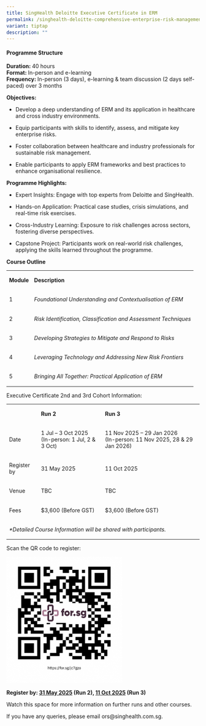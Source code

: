 ```yaml
---
title: SingHealth Deloitte Executive Certificate in ERM
permalink: /singhealth-deloitte-comprehensive-enterprise-risk-management-executive-education-programme/
variant: tiptap
description: ""
---
```

<h4><strong>Programme Structure</strong></h4>
<p><strong>Duration: </strong>40 hours
<br><strong>Format: </strong>In-person and e-learning
<br><strong>Frequency: </strong>In-person (3 days), e-learning &amp; team
discussion (2 days self-paced) over 3 months
<br>
</p>
<p><strong>Objectives:</strong>
</p>
<ul data-tight="true" class="tight">
<li>
<p>Develop a deep understanding of ERM and its application in healthcare
and cross industry environments.</p>
</li>
<li>
<p>Equip participants with skills to identify, assess, and mitigate key enterprise
risks.</p>
</li>
<li>
<p>Foster collaboration between healthcare and industry professionals for
sustainable risk management.</p>
</li>
<li>
<p>Enable participants to apply ERM frameworks and best practices to enhance
organisational resilience.</p>
</li>
</ul>
<p></p>
<p><strong>Programme Highlights:<br></strong>
</p>
<ul data-tight="true" class="tight">
<li>
<p>Expert Insights: Engage with top experts from Deloitte and SingHealth.</p>
</li>
<li>
<p>Hands-on Application: Practical case studies, crisis simulations, and
real-time risk exercises.</p>
</li>
<li>
<p>Cross-Industry Learning: Exposure to risk challenges across sectors, fostering
diverse perspectives.</p>
</li>
<li>
<p>Capstone Project: Participants work on real-world risk challenges, applying
the skills learned throughout the programme.</p>
<p></p>
</li>
</ul>
<p><strong>Course Outline</strong>
</p>
<table style="minWidth: 50px">
<colgroup>
<col>
<col>
</colgroup>
<tbody>
<tr>
<td rowspan="1" colspan="1">
<p><strong>Module</strong>
</p>
</td>
<td rowspan="1" colspan="1">
<p><strong>Description</strong>
</p>
</td>
</tr>
<tr>
<td rowspan="1" colspan="1">
<p>1</p>
</td>
<td rowspan="1" colspan="1">
<p><em>Foundational Understanding and Contextualisation of ERM</em>
</p>
</td>
</tr>
<tr>
<td rowspan="1" colspan="1">
<p>2</p>
</td>
<td rowspan="1" colspan="1">
<p><em>Risk Identification, Classification and Assessment Techniques</em>
</p>
</td>
</tr>
<tr>
<td rowspan="1" colspan="1">
<p>3</p>
</td>
<td rowspan="1" colspan="1">
<p><em>Developing Strategies to Mitigate and Respond to Risks</em>
</p>
</td>
</tr>
<tr>
<td rowspan="1" colspan="1">
<p>4</p>
</td>
<td rowspan="1" colspan="1">
<p><em>Leveraging Technology and Addressing New Risk Frontiers</em>
</p>
</td>
</tr>
<tr>
<td rowspan="1" colspan="1">
<p>5</p>
</td>
<td rowspan="1" colspan="1">
<p><em>Bringing All Together: Practical Application of ERM</em>
</p>
</td>
</tr>
</tbody>
</table>
<p></p>
<p>Executive Certificate 2nd and 3rd Cohort Information:</p>
<table style="minWidth: 75px">
<colgroup>
<col>
<col>
<col>
</colgroup>
<tbody>
<tr>
<td rowspan="1" colspan="1">
<p></p>
</td>
<td rowspan="1" colspan="1">
<p><strong>Run 2</strong>
</p>
</td>
<td rowspan="1" colspan="1">
<p><strong>Run 3</strong>
</p>
</td>
</tr>
<tr>
<td rowspan="1" colspan="1">
<p>Date</p>
</td>
<td rowspan="1" colspan="1">
<p>1 Jul – 3 Oct 2025
<br>(In-person: 1 Jul, 2 &amp; 3 Oct)</p>
</td>
<td rowspan="1" colspan="1">
<p>11 Nov 2025 – 29 Jan 2026
<br>(In-person: 11 Nov 2025, 28 &amp; 29 Jan 2026)</p>
</td>
</tr>
<tr>
<td rowspan="1" colspan="1">
<p>Register by</p>
</td>
<td rowspan="1" colspan="1">
<p>31 May 2025</p>
</td>
<td rowspan="1" colspan="1">
<p>11 Oct 2025</p>
</td>
</tr>
<tr>
<td rowspan="1" colspan="1">
<p>Venue</p>
</td>
<td rowspan="1" colspan="1">
<p>TBC</p>
</td>
<td rowspan="1" colspan="1">
<p>TBC</p>
</td>
</tr>
<tr>
<td rowspan="1" colspan="1">
<p>Fees</p>
</td>
<td rowspan="1" colspan="1">
<p>$3,600 (Before GST)</p>
</td>
<td rowspan="1" colspan="1">
<p>$3,600 (Before GST)</p>
</td>
</tr>
<tr>
<td rowspan="1" colspan="3">
<p><em>*Detailed Course Information will be shared with participants.</em>
</p>
</td>
</tr>
</tbody>
</table>
<p></p>
<p>Scan the QR code to register:</p>
<p></p>
<p></p>
<div class="isomer-image-wrapper">
<img style="width: 60%;" height="auto" width="100%" alt="" src="/images/run2n3shdermreg.png">
</div>
<p><strong>Register by: <u>31 May 2025</u> (Run 2)<u>,</u> <u>11 Oct 2025</u> (Run 3)</strong>
</p>
<p>Watch this space for more information on further runs and other courses.</p>
<p>If you have any queries, please email ors@singhealth.com.sg.</p>
